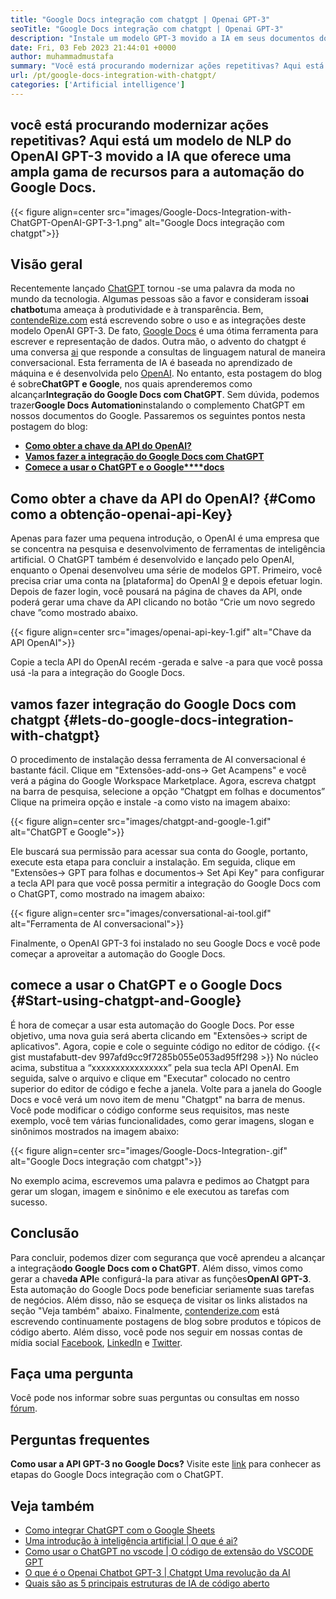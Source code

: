 ```yaml
---
title: "Google Docs integração com chatgpt | Openai GPT-3" 
seoTitle: "Google Docs integração com chatgpt | Openai GPT-3" 
description: "Instale um modelo GPT-3 movido a IA em seus documentos do Google para automatizar várias tarefas de negócios. Vamos aprender a alcançar a integração do Google Docs com o ChatGPT." 
date: Fri, 03 Feb 2023 21:44:01 +0000
author: muhammadmustafa
summary: "Você está procurando modernizar ações repetitivas? Aqui está um modelo de NLP do OpenAI GPT-3 movido a IA que oferece uma ampla gama de recursos para a automação do Google Docs." 
url: /pt/google-docs-integration-with-chatgpt/
categories: ['Artificial intelligence']
---
```


## você está procurando modernizar ações repetitivas? Aqui está um modelo de NLP do OpenAI GPT-3 movido a IA que oferece uma ampla gama de recursos para a automação do Google Docs.

{{< figure align=center src="images/Google-Docs-Integration-with-ChatGPT-OpenAI-GPT-3-1.png" alt="Google Docs integração com chatgpt">}}


## Visão geral
Recentemente lançado [ChatGPT][1] tornou -se uma palavra da moda no mundo da tecnologia. Algumas pessoas são a favor e consideram isso**ai chatbot**uma ameaça à produtividade e à transparência. Bem, [contendeRize.com][2] está escrevendo sobre o uso e as integrações deste modelo OpenAI GPT-3. De fato, [Google Docs][3] é uma ótima ferramenta para escrever e representação de dados. Outra mão, o advento do chatgpt é uma conversa [ai][4] que responde a consultas de linguagem natural de maneira conversacional. Esta ferramenta de IA é baseada no aprendizado de máquina e é desenvolvida pelo [OpenAI][5]. No entanto, esta postagem do blog é sobre**ChatGPT e Google**, nos quais aprenderemos como alcançar**Integração do Google Docs com ChatGPT**. Sem dúvida, podemos trazer**Google Docs Automation**instalando o complemento ChatGPT em nossos documentos do Google.
Passaremos os seguintes pontos nesta postagem do blog:
* [**Como obter a chave da API do OpenAI?**][6]
* **[Vamos fazer a integração do Google Docs com ChatGPT][7]**
* [**Comece a usar o ChatGPT e o Google****docs**][8]

## Como obter a chave da API do OpenAI?   {#Como como a obtenção-openai-api-Key}
Apenas para fazer uma pequena introdução, o OpenAI é uma empresa que se concentra na pesquisa e desenvolvimento de ferramentas de inteligência artificial. O ChatGPT também é desenvolvido e lançado pelo OpenAI, enquanto o Openai desenvolveu uma série de modelos GPT.
Primeiro, você precisa criar uma conta na [plataforma] do OpenAI [9] e depois efetuar login. Depois de fazer login, você pousará na página de chaves da API, onde poderá gerar uma chave da API clicando no botão “Crie um novo segredo chave ”como mostrado abaixo.

{{< figure align=center src="images/openai-api-key-1.gif" alt="Chave da API OpenAI">}}

Copie a tecla API do OpenAI recém -gerada e salve -a para que você possa usá -la para a integração do Google Docs.

## vamos fazer integração do Google Docs com chatgpt   {#lets-do-google-docs-integration-with-chatgpt}
O procedimento de instalação dessa ferramenta de AI conversacional é bastante fácil. Clique em "Extensões-add-ons-> Get Acampens" e você verá a página do Google Workspace Marketplace. Agora, escreva chatgpt na barra de pesquisa, selecione a opção “Chatgpt em folhas e documentos” Clique na primeira opção e instale -a como visto na imagem abaixo:

{{< figure align=center src="images/chatgpt-and-google-1.gif" alt="ChatGPT e Google">}}

Ele buscará sua permissão para acessar sua conta do Google, portanto, execute esta etapa para concluir a instalação. Em seguida, clique em "Extensões-> GPT para folhas e documentos-> Set Api Key" para configurar a tecla API para que você possa permitir a integração do Google Docs com o ChatGPT, como mostrado na imagem abaixo:

{{< figure align=center src="images/conversational-ai-tool.gif" alt="Ferramenta de AI conversacional">}}

Finalmente, o OpenAI GPT-3 foi instalado no seu Google Docs e você pode começar a aproveitar a automação do Google Docs.

## comece a usar o ChatGPT e o Google Docs   {#Start-using-chatgpt-and-Google}
É hora de começar a usar esta automação do Google Docs. Por esse objetivo, uma nova guia será aberta clicando em "Extensões-> script de aplicativos". Agora, copie e cole o seguinte código no editor de código.
{{< gist mustafabutt-dev 997afd9cc9f7285b055e053ad95ff298 >}}
No núcleo acima, substitua a “xxxxxxxxxxxxxxxx” pela sua tecla API OpenAI. Em seguida, salve o arquivo e clique em "Executar" colocado no centro superior do editor de código e feche a janela.
Volte para a janela do Google Docs e você verá um novo item de menu "Chatgpt" na barra de menus. Você pode modificar o código conforme seus requisitos, mas neste exemplo, você tem várias funcionalidades, como gerar imagens, slogan e sinônimos mostrados na imagem abaixo:

{{< figure align=center src="images/Google-Docs-Integration-.gif" alt="Google Docs integração com chatgpt">}}

No exemplo acima, escrevemos uma palavra e pedimos ao Chatgpt para gerar um slogan, imagem e sinônimo e ele executou as tarefas com sucesso.

## Conclusão
Para concluir, podemos dizer com segurança que você aprendeu a alcançar a integração**do Google Docs com o ChatGPT**. Além disso, vimos como gerar a chave**da API**e configurá-la para ativar as funções**OpenAI GPT-3**. Esta automação do Google Docs pode beneficiar seriamente suas tarefas de negócios. Além disso, não se esqueça de visitar os links alistados na seção "Veja também" abaixo.
Finalmente, [contenderize.com][2] está escrevendo continuamente postagens de blog sobre produtos e tópicos de código aberto. Além disso, você pode nos seguir em nossas contas de mídia social [Facebook][10], [LinkedIn][11] e [Twitter][12].

## Faça uma pergunta
Você pode nos informar sobre suas perguntas ou consultas em nosso [fórum][13].

## Perguntas frequentes
**Como usar a API GPT-3 no Google Docs?**
Visite este [link][7] para conhecer as etapas do Google Docs integração com o ChatGPT.

## Veja também
  * [Como integrar ChatGPT com o Google Sheets][14]
  * [Uma introdução à inteligência artificial | O que é ai?][4]
  * [Como usar o ChatGPT no vscode | O código de extensão do VSCODE GPT][15]
  * [O que é o Openai Chatbot GPT-3 | Chatgpt Uma revolução da AI][1]
  * [Quais são as 5 principais estruturas de IA de código aberto][16]

  
[1]: https://blog.containerize.com/artificial-intelligence/what-is-openai-chatbot-gpt-3-chatgpt-an-ai-revolution/
[2]: https://www.containerize.com/
[3]: https://docs.google.com/document/u/0/
[4]: https://blog.containerize.com/artificial-intelligence/an-introduction-to-artificial-intelligence-what-is-ai/
[5]: https://openai.com/
[6]: #How-to-obtain-the-OpenAI-API-key
[7]: #Lets-do-Google-Docs-Integration-with-ChatGPT
[8]: #Start-using-ChatGPT-and-Google
[9]: https://platform.openai.com/account/api-keys
[10]: https://web.facebook.com/containerize
[11]: https://www.linkedin.com/company/containerize/
[12]: https://twitter.com/containerize_co
[13]: https://forum.containerize.com/
[14]: https://blog.containerize.com/artificial-intelligence/integrate-chatgpt-with-google-sheets/
[15]: https://blog.containerize.com/artificial-intelligence/how-to-use-chatgpt-in-vscode-the-vscode-extension-codegpt/
[16]: https://blog.containerize.com/artificial-intelligence/top-5-open-source-ai-frameworks/
